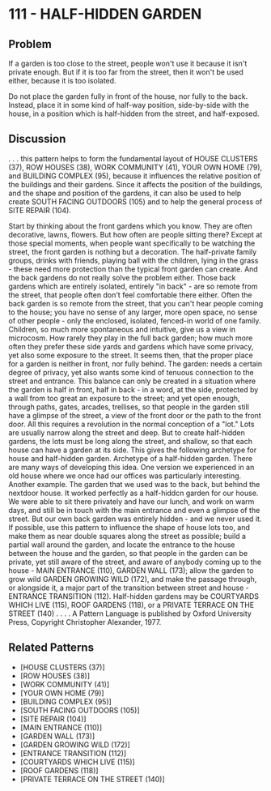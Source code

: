 # 111 - HALF-HIDDEN GARDEN

## Problem

If a garden is too close to the street, people won't use it because it isn't private enough. But if it is too far from the street, then it won't be used either, because it is too isolated.

Do not place the garden fully in front of the house, nor fully to the back. Instead, place it in some kind of half-way position, side-by-side with the house, in a position which is half-hidden from the street, and half-exposed.

## Discussion

. . . this pattern helps to form the fundamental layout of HOUSE CLUSTERS (37), ROW HOUSES (38), WORK COMMUNITY (41), YOUR OWN HOME (79), and BUILDING COMPLEX (95), because it influences the relative position of the buildings and their gardens. Since it affects the position of the buildings, and the shape and position of the gardens, it can also be used to help create SOUTH FACING OUTDOORS (105) and to help the general process of SITE REPAIR (104).

Start by thinking about the front gardens which you know. They are often decorative, lawns, flowers. But how often are people sitting there? Except at those special moments, when people want specifically to be watching the street, the front garden is nothing but a decoration. The half-private family groups, drinks with friends, playing ball with the children, lying in the grass - these need more protection than the typical front garden can create. And the back gardens do not really solve the problem either. Those back gardens which are entirely isolated, entirely "in back" - are so remote from the street, that people often don't feel comfortable there either. Often the back garden is so remote from the street, that you can't hear people coming to the house; you have no sense of any larger, more open space, no sense of other people - only the enclosed, isolated, fenced-in world of one family. Children, so much more spontaneous and intuitive, give us a view in microcosm. How rarely they play in the full back garden; how much more often they prefer these side yards and gardens which have some privacy, yet also some exposure to the street. It seems then, that the proper place for a garden is neither in front, nor fully behind. The garden: needs a certain degree of privacy, yet also wants some kind of tenuous connection to the street and entrance. This balance can only be created in a situation where the garden is half in front, half in back - in a word, at the side, protected by a wall from too great an exposure to the street; and yet open enough, through paths, gates, arcades, trellises, so that people in the garden still have a glimpse of the street, a view of the front door or the path to the front door. All this requires a revolution in the normal conception of a "lot." Lots are usually narrow along the street and deep. But to create half-hidden gardens, the lots must be long along the street, and shallow, so that each house can have a garden at its side. This gives the following archetype for house and half-hidden garden. Archetype of a half-hidden garden. There are many ways of developing this idea. One version we experienced in an old house where we once had our offices was particularly interesting. Another example. The garden that we used was to the back, but behind the nextdoor house. It worked perfectly as a half-hiddcn garden for our house. We were able to sit there privately and have our lunch, and work on warm days, and still be in touch with the main entrance and even a glimpse of the street. But our own back garden was entirely hidden - and we never used it. If possible, use this pattern to influence the shape of house lots too, and make them as near double squares along the street as possible; build a partial wall around the garden, and locate the entrance to the house between the house and the garden, so that people in the garden can be private, yet still aware of the street, and aware of anybody coming up to the house - MAIN ENTRANCE (110), GARDEN WALL (173); allow the garden to grow wild GARDEN GROWING WILD (172), and make the passage through, or alongside it, a major part of the transition between street and house - ENTRANCE TRANSITION (112). Half-hidden gardens may be COURTYARDS WHICH LIVE (115), ROOF GARDENS (118), or a PRIVATE TERRACE ON THE STREET (140) . . . . A Pattern Language is published by Oxford University Press, Copyright Christopher Alexander, 1977.

## Related Patterns

- [HOUSE CLUSTERS (37)]
- [ROW HOUSES (38)]
- [WORK COMMUNITY (41)]
- [YOUR OWN HOME (79)]
- [BUILDING COMPLEX (95)]
- [SOUTH FACING OUTDOORS (105)]
- [SITE REPAIR (104)]
- [MAIN ENTRANCE (110)]
- [GARDEN WALL (173)]
- [GARDEN GROWING WILD (172)]
- [ENTRANCE TRANSITION (112)]
- [COURTYARDS WHICH LIVE (115)]
- [ROOF GARDENS (118)]
- [PRIVATE TERRACE ON THE STREET (140)]

